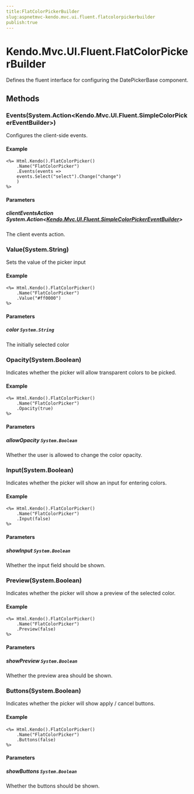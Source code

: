 ```yaml
---
title:FlatColorPickerBuilder
slug:aspnetmvc-kendo.mvc.ui.fluent.flatcolorpickerbuilder
publish:true
---
```


# Kendo.Mvc.UI.Fluent.FlatColorPickerBuilder
Defines the fluent interface for configuring the DatePickerBase component.



## Methods

### Events(System.Action\<Kendo.Mvc.UI.Fluent.SimpleColorPickerEventBuilder>)
Configures the client-side events.


#### Example

    <%= Html.Kendo().FlatColorPicker()
        .Name("FlatColorPicker")
        .Events(events =>
        events.Select("select").Change("change")
        )
    %>
        


#### Parameters

##### clientEventsAction System.Action<[Kendo.Mvc.UI.Fluent.SimpleColorPickerEventBuilder](/api/wrappers/aspnet-mvc/Kendo.Mvc.UI.Fluent/SimpleColorPickerEventBuilder)>
The client events action.




### Value(System.String)
Sets the value of the picker input


#### Example

    <%= Html.Kendo().FlatColorPicker()
        .Name("FlatColorPicker")
        .Value("#ff0000")
    %>
        


#### Parameters

##### color `System.String`
The initially selected color




### Opacity(System.Boolean)
Indicates whether the picker will allow transparent colors to be picked.


#### Example

    <%= Html.Kendo().FlatColorPicker()
        .Name("FlatColorPicker")
        .Opacity(true)
    %>
        


#### Parameters

##### allowOpacity `System.Boolean`
Whether the user is allowed to change the color opacity.




### Input(System.Boolean)
Indicates whether the picker will show an input for entering colors.


#### Example

    <%= Html.Kendo().FlatColorPicker()
        .Name("FlatColorPicker")
        .Input(false)
    %>
        


#### Parameters

##### showInput `System.Boolean`
Whether the input field should be shown.




### Preview(System.Boolean)
Indicates whether the picker will show a preview of the selected color.


#### Example

    <%= Html.Kendo().FlatColorPicker()
        .Name("FlatColorPicker")
        .Preview(false)
    %>
        


#### Parameters

##### showPreview `System.Boolean`
Whether the preview area should be shown.




### Buttons(System.Boolean)
Indicates whether the picker will show apply / cancel buttons.


#### Example

    <%= Html.Kendo().FlatColorPicker()
        .Name("FlatColorPicker")
        .Buttons(false)
    %>
        


#### Parameters

##### showButtons `System.Boolean`
Whether the buttons should be shown.





